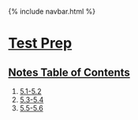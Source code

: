 {% include navbar.html %}


# <u> Test Prep </u>
## <u> Notes Table of Contents </u>
1. [5.1-5.2](https://ninjabreadlord.github.io/Tri-3-Everitt-Cheng/Notes/5.1-5.2)
2. [5.3-5.4](https://ninjabreadlord.github.io/Tri-3-Everitt-Cheng/Notes/5.3-5.4)
3. [5.5-5.6](https://ninjabreadlord.github.io/Tri-3-Everitt-Cheng/Notes/5.5-5.6)
